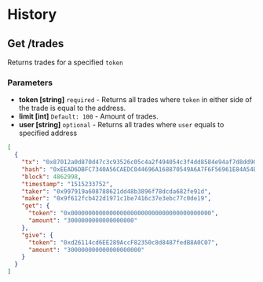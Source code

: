 # History

## Get /trades

Returns trades for a specified ```token```

### Parameters
* **token [string]** ```required``` - Returns all trades where ```token``` in either side of the trade is equal to the address. 
* **limit [int]** ```Default: 100``` - Amount of trades. 
* **user [string]** ```optional``` - Returns all trades where ```user``` equals to specified address

```json
[
  {
    "tx": "0x87012a0d870d47c3c93526c05c4a2f494054c3f4dd8584e94af7d8dd90a535f8",
    "hash": "0xEEAD6DBFC7340A56CAEDC044696A168870549A6A7F6F56961E84A54BD9970B8A",
    "block": 4862998,
    "timestamp": "1515233752",
    "taker": "0x997919a608788621dd48b3896f78dcda682fe91d",
    "maker": "0x9f612fcb422d1971c1be7416c37e3ebc77c0de19",
    "get": {
      "token": "0x0000000000000000000000000000000000000000",
      "amount": "3000000000000000000"
    },
    "give": {
      "token": "0xd26114cd6EE289AccF82350c8d8487fedB8A0C07",
      "amount": "300000000000000000000"
    }
  }
]
```